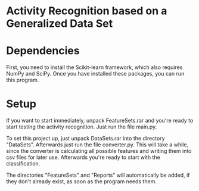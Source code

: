# Activity Recognition based on a Generalized Data Set

# Dependencies
First, you need to install the Scikit-learn framework, which also requires NumPy and SciPy. Once you have installed these packages, you can run this program.

# Setup
If you want to start immediately, unpack FeatureSets.rar and you're ready to start testing the activity recognition. Just run the file main.py.

To set this project up, just unpack DataSets.rar into the directory "DataSets". Afterwards just run the file converter.py. This will take a while, since the converter is calculating all possible features and writing them into csv files for later use. Afterwards you're ready to start with the classification.

The directories "FeatureSets" and "Reports" will automatically be added, if they don't already exist, as soon as the program needs them.